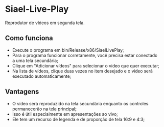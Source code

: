 # Siael-Live-Play
Reprodutor de vídeos em segunda tela.

## Como funciona
* Execute o programa em bin/Release/x86/SiaelLivePlay;
* Para o programa funcionar corretamente, você precisa estar conectado a uma tela secundária;
* Clique em "Adicionar vídeos" para selecionar o vídeo que quer executar;
* Na lista de vídeos, clique duas vezes no item desejado e o vídeo será executado automaticamente;

## Vantagens
* O vídeo será reproduzido na tela secundária enquanto os controles permanecerão na tela principal;
* Isso é útil especialmente em apresentações ao vivo;
* Ele tem um recurso de legenda e de proporção de tela 16:9 e 4:3;
